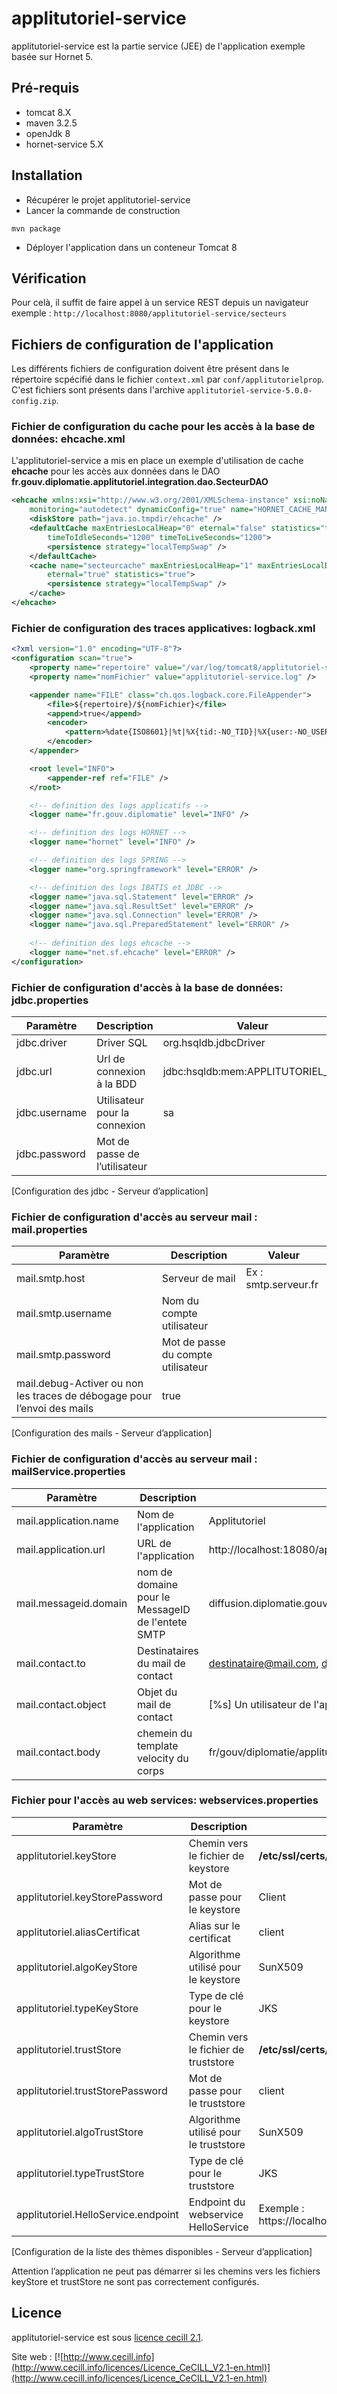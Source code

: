 
# applitutoriel-service

applitutoriel-service est la partie service (JEE) de l'application exemple basée sur Hornet 5. 

## Pré-requis

- tomcat 8.X
- maven 3.2.5
- openJdk 8
- hornet-service 5.X 

## Installation

- Récupérer le projet applitutoriel-service
- Lancer la commande de construction 

``` shell
mvn package
```

- Déployer l'application dans un conteneur Tomcat 8

## Vérification

Pour celà, il suffit de faire appel à un service REST depuis un navigateur exemple : `http://localhost:8080/applitutoriel-service/secteurs`

## Fichiers de configuration de l'application

Les différents fichiers de configuration doivent être présent dans le répertoire scpécifié dans le fichier `context.xml` par `conf/applitutorielprop`.
C'est fichiers sont présents dans l'archive `applitutoriel-service-5.0.0-config.zip`.

### Fichier de configuration du cache pour les accès à la base de données: ehcache.xml

L'applitutoriel-service a mis en place un exemple d'utilisation de cache __ehcache__ pour les accès aux données dans le DAO  __fr.gouv.diplomatie.applitutoriel.integration.dao.SecteurDAO__

```xml
<ehcache xmlns:xsi="http://www.w3.org/2001/XMLSchema-instance" xsi:noNamespaceSchemaLocation="../src/config/ehcache.xsd" updateCheck="false"
	monitoring="autodetect" dynamicConfig="true" name="HORNET_CACHE_MANAGER_DEV">
	<diskStore path="java.io.tmpdir/ehcache" />
	<defaultCache maxEntriesLocalHeap="0" eternal="false" statistics="true" 
		timeToIdleSeconds="1200" timeToLiveSeconds="1200">
		<persistence strategy="localTempSwap" />
	</defaultCache>
	<cache name="secteurcache" maxEntriesLocalHeap="1" maxEntriesLocalDisk="0" 
		eternal="true" statistics="true">
		<persistence strategy="localTempSwap" />
	</cache>
</ehcache>
```

### Fichier de configuration des traces applicatives: logback.xml

```xml
<?xml version="1.0" encoding="UTF-8"?>
<configuration scan="true">
	<property name="repertoire" value="/var/log/tomcat8/applitutoriel-service" />
	<property name="nomFichier" value="applitutoriel-service.log" />

	<appender name="FILE" class="ch.qos.logback.core.FileAppender">
		<file>${repertoire}/${nomFichier}</file>
		<append>true</append>
		<encoder>		
			<pattern>%date{ISO8601}|%t|%X{tid:-NO_TID}|%X{user:-NO_USER}|%p|%c|%m %ex{full}%n</pattern>
		</encoder>
	</appender>

	<root level="INFO">
		<appender-ref ref="FILE" />
	</root>

	<!-- definition des logs applicatifs -->
	<logger name="fr.gouv.diplomatie" level="INFO" />

	<!-- definition des logs HORNET -->
	<logger name="hornet" level="INFO" />

	<!-- definition des logs SPRING -->
	<logger name="org.springframework" level="ERROR" />

	<!-- definition des logs IBATIS et JDBC -->
	<logger name="java.sql.Statement" level="ERROR" />
	<logger name="java.sql.ResultSet" level="ERROR" />
	<logger name="java.sql.Connection" level="ERROR" />
	<logger name="java.sql.PreparedStatement" level="ERROR" />
	
	<!-- definition des logs ehcache -->
	<logger name="net.sf.ehcache" level="ERROR" />
</configuration>
```

### Fichier de configuration d'accès à la base de données: jdbc.properties

| Paramètre | Description | Valeur |
|-----------|-------------|--------|
|jdbc.driver|Driver SQL|org.hsqldb.jdbcDriver|
|jdbc.url|Url de connexion à la BDD|jdbc:hsqldb:mem:APPLITUTORIEL_DB|
|jdbc.username|Utilisateur pour la connexion|sa|
|jdbc.password|Mot de passe de l’utilisateur| |
[Configuration des jdbc - Serveur d’application]

### Fichier de configuration d'accès au serveur mail : mail.properties  

| Paramètre | Description | Valeur |
|-----------|-------------|--------|
|mail.smtp.host|Serveur de mail|Ex : smtp.serveur.fr|
|mail.smtp.username|Nom du compte utilisateur| |
|mail.smtp.password|Mot de passe du compte utilisateur| |
|mail.debug-Activer ou non les traces de débogage pour l’envoi des mails|true|
[Configuration des mails - Serveur d’application]


### Fichier de configuration d'accès au serveur mail : mailService.properties  

| Paramètre | Description | Valeur |
|-----------|-------------|--------|
| mail.application.name | Nom de l'application | Applitutoriel |
| mail.application.url | URL de l'application | http://localhost:18080/applitutoriel |
| mail.messageid.domain | nom de domaine pour le MessageID de l'entete SMTP | diffusion.diplomatie.gouv.fr |
| mail.contact.to | Destinataires du mail de contact | destinataire@mail.com, destinataire2@mail.com |
| mail.contact.object | Objet du mail de contact | [%s] Un utilisateur de l'application (%s %s) a envoyé un mail de contact |
| mail.contact.body | chemein du template velocity du corps | fr/gouv/diplomatie/applitutoriel/business/service/ModeleMailContact.vm |

### Fichier pour l'accès au web services: webservices.properties

| Paramètre | Description | Valeur |
|-----------|-------------|--------|
|applitutoriel.keyStore|Chemin vers le fichier de keystore|**/etc/ssl/certs/client.ks**|
|applitutoriel.keyStorePassword|Mot de passe pour le keystore|Client|
|applitutoriel.aliasCertificat|Alias sur le certificat|client|
|applitutoriel.algoKeyStore|Algorithme utilisé pour le keystore|SunX509|
|applitutoriel.typeKeyStore|Type de clé pour le keystore|JKS|
|applitutoriel.trustStore|Chemin vers le fichier de truststore|**/etc/ssl/certs/client_truststore.jks**|
|applitutoriel.trustStorePassword|Mot de passe pour le truststore|client|
|applitutoriel.algoTrustStore|Algorithme utilisé pour le truststore|SunX509|
|applitutoriel.typeTrustStore|Type de clé pour le truststore|JKS|
|applitutoriel.HelloService.endpoint|Endpoint du webservice HelloService|Exemple : <br/>https://localhost:8443/mockHelloServiceSoapBinding|
[Configuration de la liste des thèmes disponibles - Serveur d’application]

Attention l’application ne peut pas démarrer si les chemins vers les fichiers keyStore et trustStore ne sont pas correctement configurés.


## Licence

applitutoriel-service est sous [licence cecill 2.1](./LICENCE.md).

Site web : [![http://www.cecill.info](http://www.cecill.info/licences/Licence_CeCILL_V2.1-en.html)](http://www.cecill.info/licences/Licence_CeCILL_V2.1-en.html)


